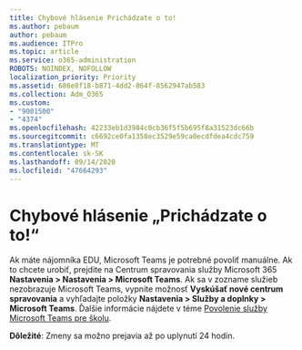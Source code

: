 ```yaml
---
title: Chybové hlásenie Prichádzate o to!
ms.author: pebaum
author: pebaum
ms.audience: ITPro
ms.topic: article
ms.service: o365-administration
ROBOTS: NOINDEX, NOFOLLOW
localization_priority: Priority
ms.assetid: 686e8f18-b871-4dd2-864f-8562947ab583
ms.collection: Adm_O365
ms.custom:
- "9001500"
- "4374"
ms.openlocfilehash: 42233eb1d3984c0cb36f5f5b695f8a31523dc66b
ms.sourcegitcommit: c6692ce0fa1358ec3529e59ca0ecdfdea4cdc759
ms.translationtype: MT
ms.contentlocale: sk-SK
ms.lasthandoff: 09/14/2020
ms.locfileid: "47664293"
---
```

# <a name="youre-missing-out-error-message"></a>Chybové hlásenie „Prichádzate o to!“

Ak máte nájomníka EDU, Microsoft Teams je potrebné povoliť manuálne. Ak to chcete urobiť, prejdite na Centrum spravovania služby Microsoft 365 **Nastavenia > Nastavenia > Microsoft Teams**. Ak sa v zozname služieb nezobrazuje Microsoft Teams, vypnite možnosť **Vyskúšať nové centrum spravovania** a vyhľadajte položky **Nastavenia > Služby a doplnky > Microsoft Teams**. Ďalšie informácie nájdete v téme [Povolenie služby Microsoft Teams pre školu](https://docs.microsoft.com/microsoft-365/education/intune-edu-trial/enable-microsoft-teams#enable-microsoft-teams-for-your-school-1).

**Dôležité**: Zmeny sa možno prejavia až po uplynutí 24 hodín.
